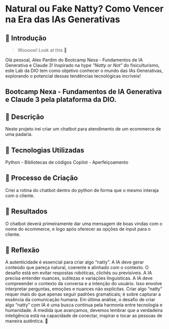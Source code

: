 # Natural ou Fake Natty? Como Vencer na Era das IAs Generativas

## 🚀 Introdução

> Woooow! Look at this 👀

Olá pessoal, Alex Pardim do Bootcamp Nexa - Fundamentos de IA Generativa e Claude 3! Inspirado na hype _"Natty or Not"_ do fisiculturismo, este Lab da DIO tem como objetivo conhecer o mundo das IAs Generativas, explorando o potencial dessas tendências tecnológicas incríveis!

## Bootcamp Nexa - Fundamentos de IA Generativa e Claude 3 pela plataforma da DIO.

## 📒 Descrição
Neste projeto irei criar um chatbot para atendimento de um ecommerce de uma padaria.

## 🤖 Tecnologias Utilizadas
Python - Bibliotecas de códigos
Copilot - Aperfeiçoamento

## 🧐 Processo de Criação
Criei a rotina do chatbot dentro do python de forma que o mesmo interaja com o cliente.

## 🚀 Resultados
O chatbot deverá primeiramente dar uma mensagem de boas vindas com o nome do ecommerce,
e logo após oferecer as opções de input para o cliente.

## 💭 Reflexão
A autenticidade é essencial para criar algo “natty”. A IA deve gerar conteúdo que pareça natural,
coerente e alinhado com o contexto. O desafio está em evitar respostas robóticas, clichês ou previsíveis.
A IA precisa entender nuances, sutilezas e variações linguísticas.
A IA deve compreender o contexto da conversa e a intenção do usuário. Isso envolve interpretar perguntas,
emoções e nuances não explícitas. Criar algo “natty” requer mais do que apenas seguir padrões gramaticais;
é sobre capturar a essência da comunicação humana.
Em última análise, o desafio de criar algo “natty” com IA é uma busca contínua pela harmonia entre tecnologia e humanidade.
À medida que avançamos, devemos lembrar que a verdadeira inteligência está na capacidade de conectar,
inspirar e tocar as pessoas de maneira autêntica. 🌟
```
